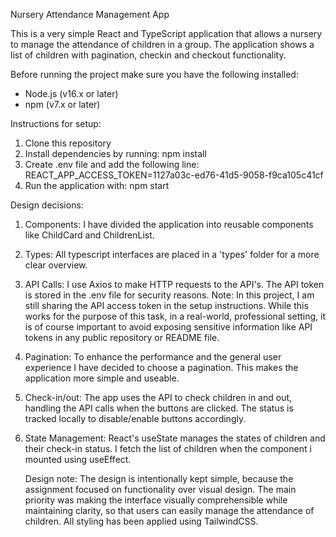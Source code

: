 Nursery Attendance Management App

This is a very simple React and TypeScript application that allows a nursery to manage the attendance of children in a group. The application shows a list of children with pagination, checkin and checkout functionality.

Before running the project make sure you have the following installed:

- Node.js (v16.x or later)
- npm (v7.x or later)

Instructions for setup:

1. Clone this repository
2. Install dependencies by running: npm install
3. Create .env file and add the following line: REACT_APP_ACCESS_TOKEN=1127a03c-ed76-41d5-9058-f9ca105c41cf
4. Run the application with: npm start

Design decisions:

1. Components:
   I have divided the application into reusable components like ChildCard and ChildrenList.
2. Types:
   All typescript interfaces are placed in a 'types' folder for a more clear overview.
3. API Calls:
   I use Axios to make HTTP requests to the API's. The API token is stored in the .env file for security reasons. Note: In this project, I am still sharing the API access token in the setup instructions. While this works for the purpose of this task, in a real-world, professional setting, it is of course important to avoid exposing sensitive information like API tokens in any public repository or README file.
4. Pagination:
   To enhance the performance and the general user experience I have decided to choose a pagination. This makes the application more simple and useable.
5. Check-in/out:
   The app uses the API to check children in and out, handling the API calls when the buttons are clicked.
   The status is tracked locally to disable/enable buttons accordingly.
6. State Management:
   React's useState manages the states of children and their check-in status. I fetch the list of children when the component i mounted using useEffect.

   Design note: The design is intentionally kept simple, because the assignment focused on functionality over visual design. The main priority was making the interface visually comprehensible while maintaining clarity, so that users can easily manage the attendance of children. All styling has been applied using TailwindCSS.
